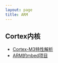 ```yaml
---
layout: page
title: ARM
---
```

<div class="Cortex">
    <h2>Cortex内核</h2>
    <ul class="hide">
        <li><a href="https://www.zybuluo.com/lanxinyuchs/note/39621">Cortex-M3特性解析</a></li>
        <li><a href="https://www.zybuluo.com/lanxinyuchs/note/39612">ARM的mbed项目</a> </li>
    </ul>
</div>

